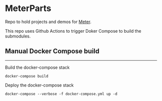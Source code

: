 # MeterParts  

Repo to hold projects and demos for [Meter](https://meter.parts).  

This repo uses Github Actions to trigger Doker Compose to build the submodules.  

## Manual Docker Compose build  
___  

Build the docker-compose stack  

`docker-compose build`  

Deploy the docker-compose stack  

`docker-compose --verbose -f docker-compose.yml up -d`  

